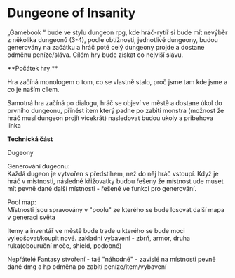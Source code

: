 # Dungeone of Insanity

„Gamebook “ bude ve stylu dungeon rpg, kde hráč-rytíř si bude mít nevýběr z několika dungeonů (3-4), podle obtížnosti, jednotlivé dungeony, budou generovány na začátku a hráč poté celý dungeony projde a dostane odměnu peníze/sláva. Cílém hry bude získat co nejviší slávu. 

**Počátek hry **

Hra začíná monologem o tom, co se vlastně stalo, proč jsme tam kde jsme a co je naším cílem.  

Samotná hra začíná po dialogu, hráč se objeví ve městě a dostane úkol do prvního dungeonu, přinést item který padne po zabití monstra (možnost že hráč musí dungeon projít vícekrát) 
nasledovat budou ukoly a pribehova linka

 

**Technická část**

Dugeony 

Generování dugeonu:  
 Každá dugeon je vytvořen s předstihem, než do něj hráč vstoupí. Když je hráč v místnosti, následné křižovatky budou řešeny že místnost ude muset mít pevně dané další místnosti - řešené ve funkci pro generování. 

Pool map:  
 Místnosti jsou spravovány v "poolu" ze kterého se bude losovat další mapa v generaci světa 
 
Itemy a inventář
 ve městě bude trade u kterého se bude moci vylepšovat/koupit nové.
 zakladní vybavení - zbrň, armor, druha ruka(obouruční meče, shield, podobné)

Nepřátelé
 Fantasy stvoření  - taé "náhodné" - zavislé na místnosti
 pevně dané dmg a hp
 odměna po zabití peníze/item/vybavení


